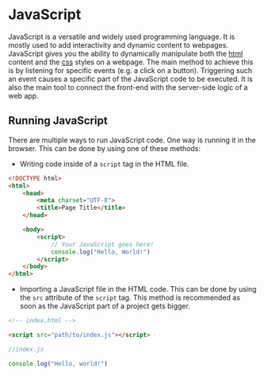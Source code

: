# JavaScript

JavaScript is a versatile and widely used programming language. It is mostly used to add interactivity and dynamic content to webpages. JavaScript gives you the ability to dynamically manipulate both the [html](html.md) content and the [css](css.md) styles on a webpage. The main method to achieve this is by listening for specific events (e.g. a click on a button). Triggering such an event causes a specific part of the JavaScript code to be executed. It is also the main tool to connect the front-end with the server-side logic of a web app.

## Running JavaScript

There are multiple ways to run JavaScript code. One way is running it in the browser. This can be done by using one of these methods:

- Writing code inside of a `script` tag in the HTML file.

```html
<!DOCTYPE html>
<html>
	<head>
		<meta charset="UTF-8">
		<title>Page Title</title>
	</head>

	<body>
		<script>
			// Your JavaScript goes here!
			console.log("Hello, World!")
		</script>
	</body>
</html>
```


- Importing a JavaScript file in the HTML code. This can be done by using the `src` attribute of the `script` tag. This method is recommended as soon as the JavaScript part of a project gets bigger.

```html
<!-- index.html -->

<script src="path/to/index.js"></script>
```

```js
//index.js

console.log("Hello, world!")
```